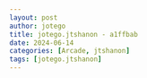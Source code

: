 ```yaml
---
layout: post
author: jotego
title: jotego.jtshanon - a1ffbab
date: 2024-06-14
categories: [Arcade, jtshanon]
tags: [jotego.jtshanon]
---
```


